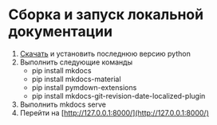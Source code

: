 # Сборка и запуск локальной документации

1. [Скачать](https://www.python.org/downloads/) и установить последнюю версию python
1. Выполнить следующие команды
    - pip install mkdocs
    - pip install mkdocs-material
    - pip install pymdown-extensions
    - pip install mkdocs-git-revision-date-localized-plugin
1. Выполнить mkdocs serve
1. Перейти на [http://127.0.0.1:8000/](http://127.0.0.1:8000/)
